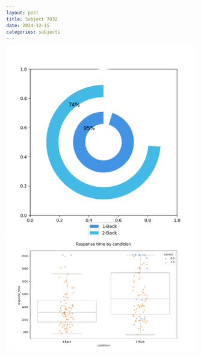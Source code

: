 ```yaml
---
layout: post
title: Subject 7032
date: 2024-12-15
categories: subjects
---
```


![](data/7032/run-4/7032_accuracy_by_condition.png)
![](data/7032/run-4/7032_response_time_by_condition.png)
